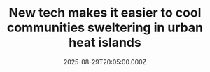 ---
title: "New tech makes it easier to cool communities sweltering in urban heat islands"
date: 2025-08-29T20:05:00.000Z
category: Human Kindness
externalLink: "https://www.goodgoodgood.co/articles/urban-heat-islands-sensing-technology"
image: ""
excerpt: "Inside an urban heat island, one street can be much hotter than its neighbor. New tech makes it easier to target cooling projects.…"
---